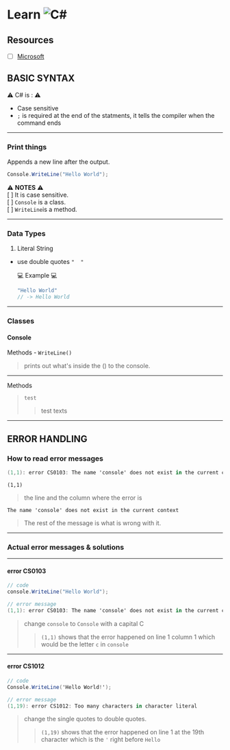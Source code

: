 # Learn ![C#](https://img.shields.io/badge/c%23-%23239120.svg?style=for-the-badge&logo=csharp&logoColor=white)

## Resources

- [ ] [Microsoft](https://learn.microsoft.com/en-us/training/modules/csharp-write-first/)

## BASIC SYNTAX

:warning: C# is : :warning:

- Case sensitive
- `;` is required at the end of the statments, it  tells the compiler when the command ends

___

### **Print things**

Appends a new line after the output.

```cs
Console.WriteLine("Hello World");
```

:warning: **NOTES** :warning:  
[ ] It is case sensitive.  
[ ] `Console` is a class.  
[ ] `WriteLine`is a method.
___

### Data Types  

1. Literal String

- use double quotes ` "  " `  

   :computer: Example :computer:

    ```cs
    "Hello World"
    // -> Hello World
    ```

___

### **Classes**

#### **Console**  

Methods - `WriteLine()`

> prints out what's inside the () to the console.  

___

Methods

> `test`
>> test texts

___
## ERROR HANDLING

### How to read error messages

```cs
(1,1): error CS0103: The name 'console' does not exist in the current context
```

`(1,1)`
> the line and the column where the error is  

`The name 'console' does not exist in the current context`
> The rest of the message is what is wrong with it.

___

### Actual error messages & solutions

___

#### error CS0103

```cs
// code
console.WriteLine("Hello World");

// error message
(1,1): error CS0103: The name 'console' does not exist in the current context
```

> change `console` to `Console` with a capital C
>> `(1,1)` shows that the error happened on line 1 column 1 which would be the letter `c` in `console`

___
#### error CS1012

```cs
// code
Console.WriteLine('Hello World!');

// error message
(1,19): error CS1012: Too many characters in character literal
```

> change the single quotes to double quotes.
>> `(1,19)` shows that the error happened on line 1 at the 19th character which is the `'` right before `Hello`
